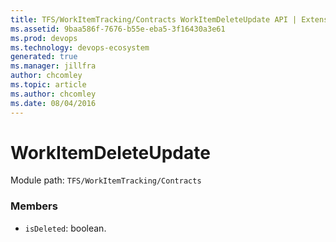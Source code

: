 ```yaml
---
title: TFS/WorkItemTracking/Contracts WorkItemDeleteUpdate API | Extensions for Azure DevOps Services
ms.assetid: 9baa586f-7676-b55e-eba5-3f16430a3e61
ms.prod: devops
ms.technology: devops-ecosystem
generated: true
ms.manager: jillfra
author: chcomley
ms.topic: article
ms.author: chcomley
ms.date: 08/04/2016
---
```


# WorkItemDeleteUpdate

Module path: `TFS/WorkItemTracking/Contracts`


### Members

* `isDeleted`: boolean. 

